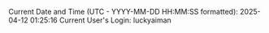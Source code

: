 Current Date and Time (UTC - YYYY-MM-DD HH:MM:SS formatted): 2025-04-12 01:25:16
Current User's Login: luckyaiman
